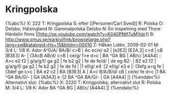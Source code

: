 # Kringpolska

{%abc%}
X: 222
T: Kringpolska
S: efter [[Personer/Carl Sved]]
R: Polska
O: Delsbo, Hälsingland
N: Gammalpolska Delsbo
N: En inspelning med Thore Härdelin finns [[http://se.youtube.com/watch?v=K040PNtf7uM|här]]
B: http://www.smus.se/earkiv/fmk/browselarge.php?lang=sw&katalogid=Hs+15&bildnr=00010
Z: Håkan Lidén, 2009-02-01
M: 3/4
L: 1/8
K: Ador
A^G/A/ BA/B/ c>B | Ac ec/e/ a2 | [e2E2] [E2A,2] c>d | cB [B3E3] A- | (3AcB AB/d/ c>B |
ce/g/ f>e d>c | BA ^GA BG | AB/c/ [A4A4] :: A>c e2 f2 | g/a/g/f/ ga g2 | fe b2 g2 |
fe de fe/d/ | de eg B2- | B2 e2 f2 | g/a/g/f/ ga g2 | fe b2 g2 | fe de fd | 
|1 ef/g/ e4 :|2 ef/g/ e3 e |: (3efg a>g fe | (3def ge c>c | BA e2 c2 | BA [B3E3] A | 
A>c B/A/B/d/ cB | ce/e/ fe d>c |1 BA ^GA BA/G/- | GA [A3A3] e :|2  BA ^GA BA/G/- | GA [A4A4] |]
{%endabc%}
Alternativt slut:
{%abc%}
X: 2220
T: Kringpolska, alternativt slut
R: Polska
M: 3/4
L: 1/8
K: Ador
BA ^GA BG | AB/c/ [A4A4] |]
{%endabc%}
